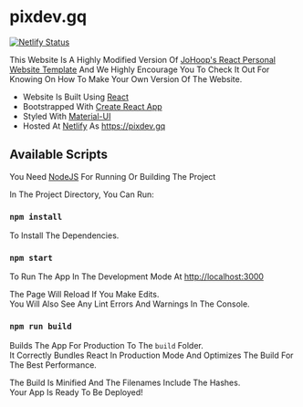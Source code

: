 # pixdev.gq

[![Netlify Status](https://api.netlify.com/api/v1/badges/0899eeed-a396-4bb0-a177-99114ec5ff0f/deploy-status)](https://app.netlify.com/sites/pixdev/deploys)

This Website Is A Highly Modified Version Of [JoHoop's React Personal Website Template](https://github.com/JoHoop/personal-website-react) And We Highly Encourage You To Check It Out For Knowing On How To Make Your Own Version Of The Website.

* Website Is Built Using [React](https://reactjs.org/)
* Bootstrapped With [Create React App](https://github.com/facebook/create-react-app)
* Styled With [Material-UI](https://material-ui.com/)
* Hosted At [Netlify](https://www.netlify.com/) As https://pixdev.gq

## Available Scripts

You Need [NodeJS](https://nodejs.org/en/) For Running Or Building The Project

In The Project Directory, You Can Run:

### `npm install`

To Install The Dependencies.

### `npm start`

To Run The App In The Development Mode At [http://localhost:3000](http://localhost:3000)<br />

The Page Will Reload If You Make Edits.<br />
You Will Also See Any Lint Errors And Warnings In The Console.

### `npm run build`

Builds The App For Production To The `build` Folder.<br />
It Correctly Bundles React In Production Mode And Optimizes The Build For The Best Performance.

The Build Is Minified And The Filenames Include The Hashes.<br />
Your App Is Ready To Be Deployed!
